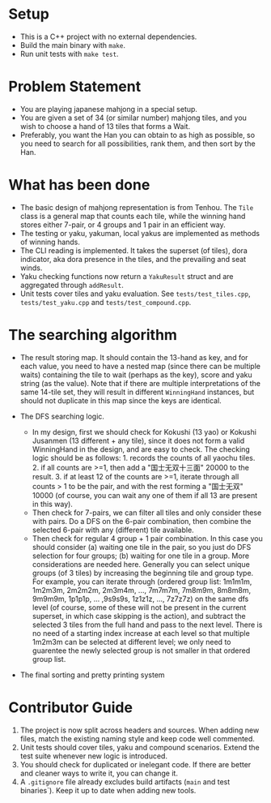 # Setup
 - This is a C++ project with no external dependencies.
 - Build the main binary with `make`.
 - Run unit tests with `make test`.

# Problem Statement
 - You are playing japanese mahjong in a special setup.
 - You are given a set of 34 (or similar number) mahjong tiles, and you wish to choose a hand of 13 tiles that forms a Wait.
 - Preferably, you want the Han you can obtain to as high as possible, so you need to search for all possibilities, rank them, and then sort by the Han.

# What has been done
 - The basic design of mahjong representation is from Tenhou. The `Tile` class is a general map that counts each tile, while the winning hand stores either 7-pair, or 4 groups and 1 pair in an efficient way.
 - The testing or yaku, yakuman, local yakus are implemented as methods of winning hands.
 - The CLI reading is implemented. It takes the superset (of tiles), dora indicator, aka dora presence in the tiles, and the prevailing and seat winds.
 - Yaku checking functions now return a `YakuResult` struct and are aggregated through `addResult`.
 - Unit tests cover tiles and yaku evaluation. See `tests/test_tiles.cpp`, `tests/test_yaku.cpp` and `tests/test_compound.cpp`.

# The searching algorithm
 - The result storing map. It should contain the 13-hand as key, and for each value, you need to have a nested map (since there can be multiple waits) containing the tile to wait (perhaps as the key), score and yaku string (as the value). Note that if there are multiple interpretations of the same 14-tile set, they will result in different `WinningHand` instances, but should not duplicate in this map since the keys are identical.
 - The DFS searching logic.
     - In my design, first we should check for Kokushi (13 yao) or Kokushi Jusanmen (13 different + any tile), since it does not form a valid WinningHand in the design, and are easy to check. The checking logic should be as follows: 1. records the counts of all yaochu tiles. 2. if all counts are >=1, then add a "国士无双十三面" 20000 to the result. 3. if at least 12 of the counts are >=1, iterate through all counts > 1 to be the pair, and with the rest forming a "国士无双" 10000 (of course, you can wait any one of them if all 13 are present in this way). 
     - Then check for 7-pairs, we can filter all tiles and only consider these with pairs. Do a DFS on the 6-pair combination, then combine the selected 6-pair with any (different) tile available.
     - Then check for regular 4 group + 1 pair combination. In this case you should consider (a) waiting one tile in the pair, so you just do DFS selection for four groups; (b) waiting for one tile in a group. More considerations are needed here. Generally you can select unique groups (of 3 tiles) by increasing the beginning tile and group type. For example, you can iterate through (ordered group list: 1m1m1m, 1m2m3m, 2m2m2m, 2m3m4m, ..., 7m7m7m, 7m8m9m, 8m8m8m, 9m9m9m, 1p1p1p, ... ,9s9s9s, 1z1z1z, ..., 7z7z7z) on the same dfs level (of course, some of these will not be present in the current superset, in which case skipping is the action), and subtract the selected 3 tiles from the full hand and pass to the next level. There is no need of a starting index increase at each level so that multiple 1m2m3m can be selected at different level; we only need to guarentee the newly selected group is not smaller in that ordered group list. 

 - The final sorting and pretty printing system

# Contributor Guide
1. The project is now split across headers and sources. When adding new files, match the existing naming style and keep code well commented.
2. Unit tests should cover tiles, yaku and compound scenarios. Extend the test suite whenever new logic is introduced.
3. You should check for duplicated or inelegant code. If there are better and cleaner ways to write it, you can change it.
4. A `.gitignore` file already excludes build artifacts (`main` and test binaries`). Keep it up to date when adding new tools.
